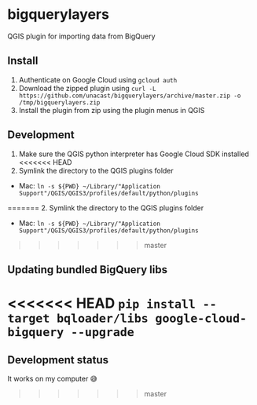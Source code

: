 # bigquerylayers 
QGIS plugin for importing data from BigQuery

## Install
1. Authenticate on Google Cloud using `gcloud auth`
2. Download the zipped plugin using  `curl -L https://github.com/unacast/bigquerylayers/archive/master.zip -o /tmp/bigquerylayers.zip`
3. Install the plugin from zip using the plugin menus in QGIS

## Development

1. Make sure the QGIS python interpreter has Google Cloud SDK installed
<<<<<<< HEAD
2. Symlink the directory to the QGIS plugins folder

*  Mac: `ln -s ${PWD} ~/Library/"Application Support"/QGIS/QGIS3/profiles/default/python/plugins`

=======
2. Symlink the directory to the QGIS plugins folder 
*  Mac: `ln -s ${PWD} ~/Library/"Application Support"/QGIS/QGIS3/profiles/default/python/plugins`
>>>>>>> master

## Updating bundled BigQuery libs

<<<<<<< HEAD
`pip install --target bqloader/libs google-cloud-bigquery --upgrade` 
=======
## Development status
It works on my computer 😅
>>>>>>> master
